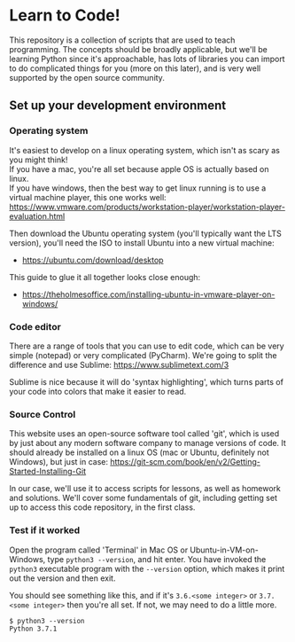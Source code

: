 # Learn to Code!

This repository is a collection of scripts that are used to teach programming.  The
concepts should be broadly applicable, but we'll be learning Python since it's 
approachable, has lots of libraries you can import to do complicated things for you 
(more on this later), and is very well supported by the open source community.

## Set up your development environment
### Operating system
It's easiest to develop on a linux operating system, which isn't as scary as you might think!  
If you have a mac, you're all set because apple OS is actually based on linux.  
If you have windows, then the best way to get linux running is to use a virtual machine player,
this one works well:
https://www.vmware.com/products/workstation-player/workstation-player-evaluation.html

Then download the Ubuntu operating system (you'll typically want the LTS version), 
you'll need the ISO to install Ubuntu into a new virtual machine:
- https://ubuntu.com/download/desktop

This guide to glue it all together looks close enough:
- https://theholmesoffice.com/installing-ubuntu-in-vmware-player-on-windows/

### Code editor
There are a range of tools that you can use to edit code, which can be very simple 
(notepad) or very complicated (PyCharm).  We're going to split the difference 
and use Sublime:
https://www.sublimetext.com/3

Sublime is nice because it will do 'syntax highlighting', which turns parts of your code 
into colors that make it easier to read.

### Source Control
This website uses an open-source software tool called 'git', which is used by just
about any modern software company to manage versions of code.  It should already
be installed on a linux OS (mac or Ubuntu, definitely not Windows), but just in case:
https://git-scm.com/book/en/v2/Getting-Started-Installing-Git

In our case, we'll use it to access scripts for lessons, as well as homework and 
solutions.  We'll cover some fundamentals of git, including getting set up to 
access this code repository, in the first class.

### Test if it worked
Open the program called 'Terminal' in Mac OS or Ubuntu-in-VM-on-Windows, type
`python3 --version`, and hit enter.  You have invoked the `python3` 
executable program with the `--version` option, which makes it print out 
the version and then exit.

You should see something like this, and if it's `3.6.<some integer>`
or `3.7.<some integer>` then you're all set.  If not, we may need to do a little more.
```
$ python3 --version
Python 3.7.1
```
